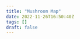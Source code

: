 ```yaml
---
title: "Mushroom Map"
date: 2022-11-26T16:50:40Z
tags: []
draft: false
---
```

<link rel="stylesheet" href="https://unpkg.com/leaflet@1.9.3/dist/leaflet.css"
     integrity="sha256-kLaT2GOSpHechhsozzB+flnD+zUyjE2LlfWPgU04xyI="
     crossorigin=""/>


<script src="https://unpkg.com/leaflet@1.9.3/dist/leaflet.js"
     integrity="sha256-WBkoXOwTeyKclOHuWtc+i2uENFpDZ9YPdf5Hf+D7ewM="
     crossorigin=""></script>

<div id="map"></div>
<style> #map { height: 800px; }</style>


<script>
    var map;
    var marker;

    function readFile(file) {
        var f = new XMLHttpRequest();
        f.open("GET", file, false);
        f.onreadystatechange = function() {
            if (f.readyState === 4 && f.status == 200) {
                var res = f.responseText;
                valueCallBack(res);
            }
        };
        f.send(null);
    }

    readFile('/docs/mushroom_data.txt');

    function updateMarker() {
        // Get current location
        if (navigator.geolocation) {
            navigator.geolocation.getCurrentPosition(function(position) {
                var pos = {
                    lat: position.coords.latitude,
                    lng: position.coords.longitude
                };

                // Update marker position
                marker.setLatLng(pos);
                // map.panTo(pos);
            }, function() {
                // Handle errors, e.g., user denied location access
                console.error('Error: The Geolocation service failed.');
            });
        } else {
            // Browser doesn't support Geolocation
            console.error('Error: Your browser doesn\'t support geolocation.');
        }
    }


    function valueCallBack(res){
        map = L.map('map').setView([51.71851, -1.25758], 15);

        L.tileLayer('https://tile.openstreetmap.org/{z}/{x}/{y}.png', {
            maxZoom: 22,
            attribution: '&copy; <a href="http://www.openstreetmap.org/copyright">OpenStreetMap</a>'
        }).addTo(map);

        res = res.split("\n");

        for (let i = 1; i < res.length -1; i++) {
            let fungi = res[i].split(',');

            let marker = L.marker([fungi[3], fungi[4]])
                .addTo(map)
                .bindPopup("<h3>" + fungi[0] + "</h3>", {minWidth: 300 });

            let imageUrl = '/' + fungi[1];

            marker.on('mouseover', (function (marker, imageUrl, mushroomName) {
                return function (e) {
                    loadAndShowImage(marker, imageUrl, mushroomName);
                    this.openPopup();
                };
            })(marker, imageUrl, fungi[0])); // fungi[0] contains the name of the mushroom


            marker.on('mouseout', function (e) {
                this.closePopup();
            });

            marker.options.imageUrl = imageUrl; // Store image URL in marker options
        }
        L.control.scale().addTo(map);
    }

    function loadAndShowImage(marker, imageUrl, mushroomName) {
        var img = new Image();
        img.src = imageUrl;
        img.onload = function() {
            var popupContent = '<div style="pointer-events: auto;"><h4>' + mushroomName + '</h4><img src="' + imageUrl + '" /></div>';
            marker.getPopup().setContent(popupContent);
            marker.getPopup().update(); // Explicitly update popup content
        };
    }
</script>

<!-- remember to comment this out if other version is preferred. -->
<!-- This version of the script creates a panel below where the image of the mushroom is displayed. -->

<!-- <div id="image-panel"></div> 

<script>
    var map;
    var imagePanel = document.getElementById('image-panel');

    function readFile(file) {
        var f = new XMLHttpRequest();
        f.open("GET", file, false);
        f.onreadystatechange = function() {
            if (f.readyState === 4 && f.status == 200) {
                var res = f.responseText;
                valueCallBack(res);
            }
        };
        f.send(null);
    }

    readFile('/docs/mushroom_data.txt');

    function valueCallBack(res){
        map = L.map('map').setView([51.71851, -1.25758], 15);

        L.tileLayer('https://tile.openstreetmap.org/{z}/{x}/{y}.png', {
            maxZoom: 22,
            attribution: '&copy; <a href="http://www.openstreetmap.org/copyright">OpenStreetMap</a>'
        }).addTo(map);

        res = res.split("\n");

        for (let i = 1; i < res.length -1; i++) {
            let fungi = res[i].split(',');

            let marker = L.marker([fungi[3], fungi[4]])
                .addTo(map)
                .bindPopup("<h3>" + fungi[0] + "</h3>", {minWidth: 300 });

            let imageUrl = '/' + fungi[1];

            marker.on('click', function (e) {
                showImageInPanel(fungi[0], imageUrl); // Display image in panel on marker click
            });

            marker.options.imageUrl = imageUrl; // Store image URL in marker options
        }
        L.control.scale().addTo(map);
    }

    function showImageInPanel(mushroomName, imageUrl) {
        var img = new Image();
        img.src = imageUrl;
        img.onload = function() {
            var imageElement = document.createElement('img');
            imageElement.src = imageUrl;
            imageElement.style.width = '30%';
            imagePanel.innerHTML = ''; // Clear previous content
            imagePanel.appendChild(imageElement); // Add image to panel
            var heading = document.createElement('h3');
            heading.textContent = mushroomName;
            imagePanel.insertBefore(heading, imagePanel.firstChild); // Add mushroom name above the image
        };
    }
</script> -->